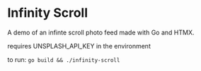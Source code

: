 # Infinity Scroll

A demo of an infinte scroll photo feed made with Go and HTMX.

requires UNSPLASH_API_KEY in the environment

to run: `go build && ./infinity-scroll`
